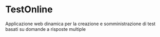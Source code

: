 # TestOnline
Applicazione web dinamica per la creazione e somministrazione di test basati su domande a risposte multiple
